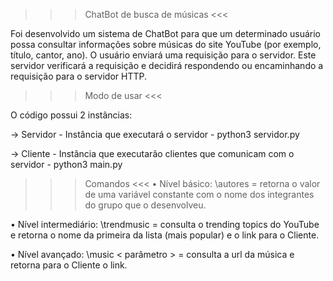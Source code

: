>>> ChatBot de busca de músicas <<<

Foi desenvolvido um sistema de ChatBot para que um determinado usuário possa consultar informações 
sobre músicas do site YouTube (por exemplo, título, cantor, ano). O usuário enviará uma requisição
para o servidor. Este servidor verificará a requisição e decidirá respondendo ou encaminhando a 
requisição para o servidor HTTP.

>>> Modo de usar <<<

O código possui 2 instâncias:

-> Servidor - Instância que executará o servidor - python3 servidor.py

-> Cliente - Instância que executarão clientes que comunicam com o servidor - python3 main.py

>>> Comandos <<<
• Nível básico: \autores = retorna o valor de uma variável constante com o nome dos integrantes do grupo que o desenvolveu.

• Nível intermediário: \trendmusic = consulta o trending topics do YouTube e retorna o nome da primeira da lista (mais popular) e o link para o Cliente.

• Nível avançado: \music < parâmetro > = consulta a url da música e retorna para o Cliente o link.
